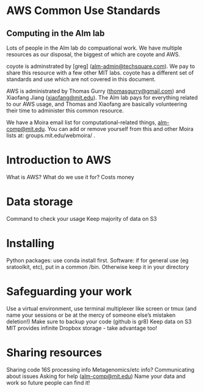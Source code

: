 # AWS Common Use Standards

## Computing in the Alm lab

Lots of people in the Alm lab do compuational work. We have multiple resources as
our disposal, the biggest of which are coyote and AWS.

coyote is adminstrated by \[greg\] (alm-admin@techsquare.com). We pay to share this
resource with a few other MIT labs. coyote has a different set of standards and use
which are not covered in this document.

AWS is administrated by Thomas Gurry (thomasgurry@gmail.com) and Xiaofang Jiang (xiaofang@mit.edu).
The Alm lab pays for everything related to our AWS usage, and Thomas and Xiaofang
are basically volunteering their time to administer this common resource.

We have a Moira email list for computational-related things, alm-comp@mit.edu.
You can add or remove yourself from this and other Moira lists at: groups.mit.edu/webmoira/ .


# Introduction to AWS
What is AWS?
What do we use it for?
Costs money


# Data storage
Command to check your usage
Keep majority of data on S3


# Installing
Python packages: use conda install first.
Software: if for general use (eg sratoolkit, etc), put in a common /bin. Otherwise keep it in your directory


# Safeguarding your work
Use a virtual environment, use terminal multiplexer like screen or tmux (and name your sessions or be at the mercy of someone else’s mistaken deletion!)
Make sure to backup your code (github is gr8)
Keep data on S3
MIT provides infinite Dropbox storage - take advantage too!


# Sharing resources
Sharing code
16S processing info
Metagenomics/etc info?
Communicating about issues
Asking for help (alm-comp@mit.edu)
Name your data and work so future people can find it!
